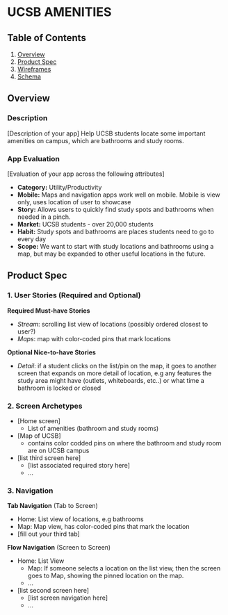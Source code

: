 
# UCSB AMENITIES

## Table of Contents
1. [Overview](#Overview)
1. [Product Spec](#Product-Spec)
1. [Wireframes](#Wireframes)
2. [Schema](#Schema)

## Overview
### Description
[Description of your app]
Help UCSB students locate some important amenities on campus, which are bathrooms and study rooms. 

### App Evaluation
[Evaluation of your app across the following attributes]
- **Category:** Utility/Productivity
- **Mobile:** Maps and navigation apps work well on mobile. Mobile is view only, uses location of user to showcase  
- **Story:** Allows users to quickly find study spots and bathrooms when needed in a pinch.  
- **Market:** UCSB students - over 20,000 students
- **Habit:** Study spots and bathrooms are places students need to go to every day
- **Scope:** We want to start with study locations and bathrooms using a map, but may be expanded to other useful locations in the future. 

## Product Spec

### 1. User Stories (Required and Optional)

**Required Must-have Stories**

* *Stream*: scrolling list view of locations (possibly ordered closest to user?)
* *Maps*: map with color-coded pins that mark locations 

**Optional Nice-to-have Stories**

* *Detail*: if a student clicks on the list/pin on the map, it goes to another screen that expands on more detail of location, e.g any features the study area might have (outlets, whiteboards, etc..) or what time a bathroom is locked or closed 

### 2. Screen Archetypes

* [Home screen]
   * List of amenities (bathroom and study rooms)
* [Map of UCSB]
   * contains color codded pins on where the bathroom and study room are on UCSB campus
* [list third screen here]
   * [list associated required story here]
   * ...

### 3. Navigation

**Tab Navigation** (Tab to Screen)

* Home: List view of locations, e.g bathrooms
* Map: Map view, has color-coded pins that mark the location 
* [fill out your third tab]

**Flow Navigation** (Screen to Screen)

* Home: List View
   * Map: If someone selects a location on the list view, then the screen goes to Map, showing the pinned location on the map.
   * ...
* [list second screen here]
   * [list screen navigation here]
   * ...
